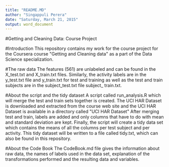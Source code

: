 ```yaml
---
title: "README.MD"
author: "Singappuli Perera"
date: "Saturday, March 21, 2015"
output: word_document
---
```

#Getting and Cleaning Data: Course Project

#Introduction
This repository contains my work for the course project for the Coursera course "Getting and Cleaning data" as a part of the Data Science specialization. 

#The raw data
The features (561) are unlabeled and can be found in the X_test.txt and X_train.txt files.  Similarly, the activity labels are in the y_test.txt file and y_train.txt for test and training as well as the test and train subjects are in the subject_test.txt file subject_ train.txt.

#About the script and the tidy dataset
A script called run_analysis.R which will merge the test and train sets together is created. The UCI HAR Dataset is downloaded and extracted from the course web site and the UCI HAR Dataset is available in a directory called "UCI HAR Dataset"
After merging test and train, labels are added and only columns that have to do with mean and standard deviation are kept.
Finally, the script will create a tidy data set which contains the means of all the columns per test subject and per activity. This tidy dataset will be written to a file called tidy.txt, which can also be found in this repository.

#About the Code Book
The CodeBook.md file gives the information about raw data, the names of labels used in the data set, explanation of the transformations performed and the resulting data and variables.
